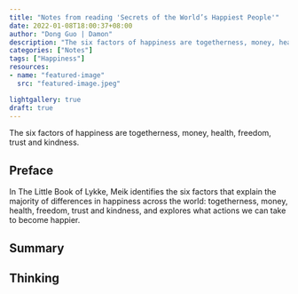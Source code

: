 ```yaml
---
title: "Notes from reading 'Secrets of the World’s Happiest People'"
date: 2022-01-08T18:00:37+08:00
author: "Dong Guo | Damon"
description: "The six factors of happiness are togetherness, money, health, freedom, trust and kindness."
categories: ["Notes"]
tags: ["Happiness"]
resources:
- name: "featured-image"
  src: "featured-image.jpeg"

lightgallery: true
draft: true
---
```


The six factors of happiness are togetherness, money, health, freedom, trust and kindness.

<!--more-->

## Preface

In The Little Book of Lykke, Meik identifies the six factors that explain the majority of differences in happiness across the world: togetherness, money, health, freedom, trust and kindness, and explores what actions we can take to become happier.

## Summary

## Thinking
